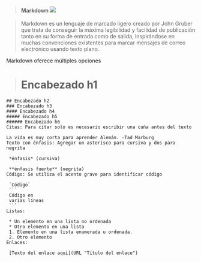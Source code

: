 > ####  Markdown ![](../../icons/markdo.PNG)

> Markdown es un lenguaje de marcado ligero creado por John Gruber que 
trata de conseguir la máxima legibilidad y facilidad de publicación tanto en
su forma de entrada como de salida, inspirándose en muchas convenciones 
existentes para marcar mensajes de correo electrónico usando texto plano.

Markdown oferece múltiples opciones

>   # Encabezado h1
    ## Encabezado h2
    ### Encabezado h3
    #### Encabezado h4
    ##### Encabezado h5
    ###### Encabezado h6
    Citas: Para citar solo es necesario escribir una cuña antes del texto

    La vida es muy corta para aprender Alemán. -Tad Marburg
    Texto con énfasis: Agregar un asterisco para cursiva y dos para negrita

     *énfasis* (cursiva)

     **énfasis fuerte** (negrita)
    Código: Se utiliza el acento grave para identificar código

     `Código`
     ```
     Código en
     varias líneas
     ```
    Listas:

     * Un elemento en una lista no ordenada
     * Otro elemento en una lista
     1. Elemento en una lista enumerada u ordenada.
     2. Otro elemento
    Enlaces:

     [Texto del enlace aquí](URL "Título del enlace")
